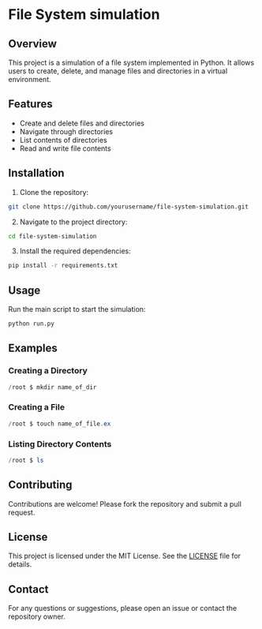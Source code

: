 # File System simulation

## Overview

This project is a simulation of a file system implemented in Python. It allows users to create, delete, and manage files and directories in a virtual environment.

## Features

- Create and delete files and directories
- Navigate through directories
- List contents of directories
- Read and write file contents

## Installation

1. Clone the repository:

```bash
git clone https://github.com/yourusername/file-system-simulation.git
```

2. Navigate to the project directory:

```bash
cd file-system-simulation
```

3. Install the required dependencies:

```bash
pip install -r requirements.txt
```

## Usage

Run the main script to start the simulation:

```bash
python run.py
```

## Examples

### Creating a Directory

```powershell
/root $ mkdir name_of_dir
```

### Creating a File

```powershell
/root $ touch name_of_file.ex
```

### Listing Directory Contents

```powershell
/root $ ls
```

## Contributing

Contributions are welcome! Please fork the repository and submit a pull request.

## License

This project is licensed under the MIT License. See the [LICENSE](LICENSE) file for details.

## Contact

For any questions or suggestions, please open an issue or contact the repository owner.
